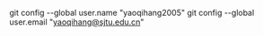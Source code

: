 git config --global user.name "yaoqihang2005"
git config --global user.email "yaoqihang@sjtu.edu.cn"
